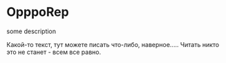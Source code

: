 # OpppoRep
some description







Какой-то текст, тут можете писать что-либо, наверное..... Читать никто это не станет - всем все равно.
